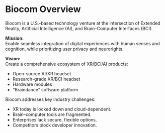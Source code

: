 # Biocom Overview

Biocom is a U.S.-based technology venture at the intersection of Extended Reality, Artificial Intelligence (AI), and Brain–Computer Interfaces (BCI).

**Mission:**  
Enable seamless integration of digital experiences with human senses and cognition, while prioritizing user privacy and neurorights.

**Vision:**  
Create a comprehensive ecosystem of XR/BCI/AI products:
- Open-source AI/XR headset
- Research-grade XR/BCI headset
- Hardware modules
- “Braindance” software platform

Biocom addresses key industry challenges:
- XR today is locked down and cloud-dependent.  
- Brain–computer tools are fragmented.  
- Enterprises lack secure, flexible options.  
- Competitors block developer innovation.
